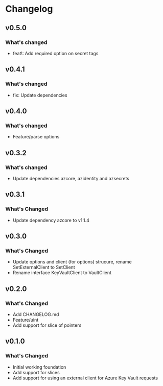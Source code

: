 # Changelog

## v0.5.0

### What's changed

* feat!: Add required option on secret tags

## v0.4.1

### What's changed

* fix: Update dependencies

## v0.4.0

### What's changed

* Feature/parse options

## v0.3.2

### What's changed

* Update dependencies azcore, azidentity and azsecrets

## v0.3.1

### What's Changed

* Update dependency azcore to v1.1.4

## v0.3.0

### What's Changed

* Update options and client (for options) strucure, rename SetExternalClient to SetClient
* Rename interface KeyVaultClient to VaultClient

## v0.2.0

###  What's Changed

* Add CHANGELOG.md
* Feature/uint
* Add support for slice of pointers

## v0.1.0

### What's Changed

* Initial working foundation
* Add support for slices
* Add support for using an external client for Azure Key Vault requests
